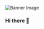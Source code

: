 ![Banner Image](https://firebasestorage.googleapis.com/v0/b/fon-stack.appspot.com/o/banner.jpg?alt=media&token=94775049-e92d-445a-8ebc-cf7c4bd6727f)


### Hi there 👋


<!--
**fonstack/fonstack** is a ✨ _special_ ✨ repository because its `README.md` (this file) appears on your GitHub profile.

Here are some ideas to get you started:

- 🔭 I’m currently working on ...
- 🌱 I’m currently learning ...
- 👯 I’m looking to collaborate on ...
- 🤔 I’m looking for help with ...
- 💬 Ask me about ...
- 📫 How to reach me: ...
- 😄 Pronouns: ...
- ⚡ Fun fact: ...
-->
